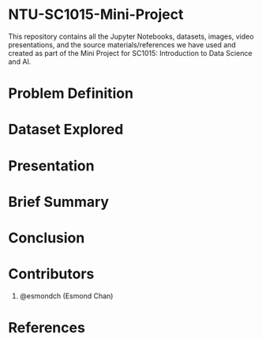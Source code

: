 # NTU-SC1015-Mini-Project
This repository contains all the Jupyter Notebooks, datasets, images, video presentations, and the source materials/references we have used and created as part of the Mini Project for SC1015: Introduction to Data Science and AI.
# Problem Definition
# Dataset Explored 
# Presentation
# Brief Summary
# Conclusion
# Contributors
1. @esmondch (Esmond Chan)
# References
